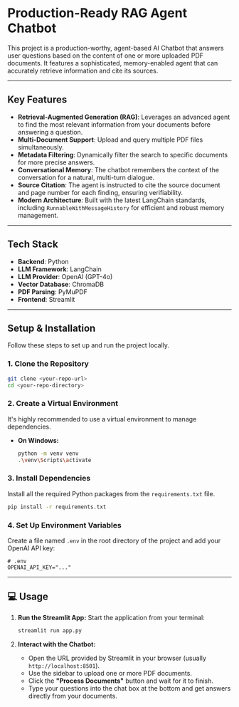 # Production-Ready RAG Agent Chatbot

This project is a production-worthy, agent-based AI Chatbot that answers user questions based on the content of one or more uploaded PDF documents. It features a sophisticated, memory-enabled agent that can accurately retrieve information and cite its sources.



---

## Key Features

* **Retrieval-Augmented Generation (RAG)**: Leverages an advanced agent to find the most relevant information from your documents before answering a question.
* **Multi-Document Support**: Upload and query multiple PDF files simultaneously.
* **Metadata Filtering**: Dynamically filter the search to specific documents for more precise answers.
* **Conversational Memory**: The chatbot remembers the context of the conversation for a natural, multi-turn dialogue.
* **Source Citation**: The agent is instructed to cite the source document and page number for each finding, ensuring verifiability.
* **Modern Architecture**: Built with the latest LangChain standards, including `RunnableWithMessageHistory` for efficient and robust memory management.

---

## Tech Stack

* **Backend**: Python
* **LLM Framework**: LangChain
* **LLM Provider**: OpenAI (GPT-4o)
* **Vector Database**: ChromaDB
* **PDF Parsing**: PyMuPDF
* **Frontend**: Streamlit

---

##  Setup & Installation

Follow these steps to set up and run the project locally.

### 1. Clone the Repository
```bash
git clone <your-repo-url>
cd <your-repo-directory>
```

### 2. Create a Virtual Environment
It's highly recommended to use a virtual environment to manage dependencies.

* **On Windows:**
    ```bash
    python -m venv venv
    .\venv\Scripts\activate
    ```

### 3. Install Dependencies
Install all the required Python packages from the `requirements.txt` file.

```bash
pip install -r requirements.txt
```

### 4. Set Up Environment Variables
Create a file named `.env` in the root directory of the project and add your OpenAI API key:

```
# .env
OPENAI_API_KEY="..."
```

---

## 💻 Usage

1.  **Run the Streamlit App:**
    Start the application from your terminal:
    ```bash
    streamlit run app.py
    ```

2.  **Interact with the Chatbot:**
    * Open the URL provided by Streamlit in your browser (usually `http://localhost:8501`).
    * Use the sidebar to upload one or more PDF documents.
    * Click the **"Process Documents"** button and wait for it to finish.
    * Type your questions into the chat box at the bottom and get answers directly from your documents.